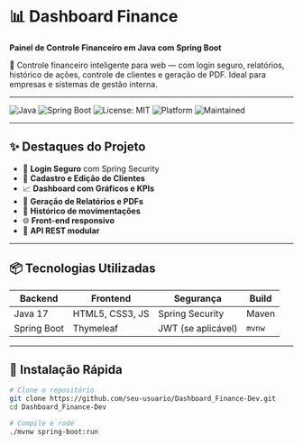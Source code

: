 # 📊 Dashboard Finance

**Painel de Controle Financeiro em Java com Spring Boot**

🚀 Controle financeiro inteligente para web — com login seguro, relatórios, histórico de ações, controle de clientes e geração de PDF. Ideal para empresas e sistemas de gestão interna.

---

![Java](https://img.shields.io/badge/Java-23-blue.svg)
![Spring Boot](https://img.shields.io/badge/Spring%20Boot-3.0-brightgreen)
![License: MIT](https://img.shields.io/badge/License-MIT-yellow.svg)
![Platform](https://img.shields.io/badge/Platform-Web-blue)
![Maintained](https://img.shields.io/badge/Maintained-yes-brightgreen)

---

## ✨ Destaques do Projeto

- 🔐 **Login Seguro** com Spring Security
- 📁 **Cadastro e Edição de Clientes**
- 📈 **Dashboard com Gráficos e KPIs**
- 📃 **Geração de Relatórios e PDFs**
- 🧾 **Histórico de movimentações**
- 🌐 **Front-end responsivo**
- 🔄 **API REST modular**

---

## 📦 Tecnologias Utilizadas

| Backend | Frontend | Segurança | Build |
|--------|----------|-----------|--------|
| Java 17 | HTML5, CSS3, JS | Spring Security | Maven |
| Spring Boot | Thymeleaf | JWT (se aplicável) | `mvnw` |

---

## 🚀 Instalação Rápida

```bash
# Clone o repositório
git clone https://github.com/seu-usuario/Dashboard_Finance-Dev.git
cd Dashboard_Finance-Dev

# Compile e rode
./mvnw spring-boot:run
